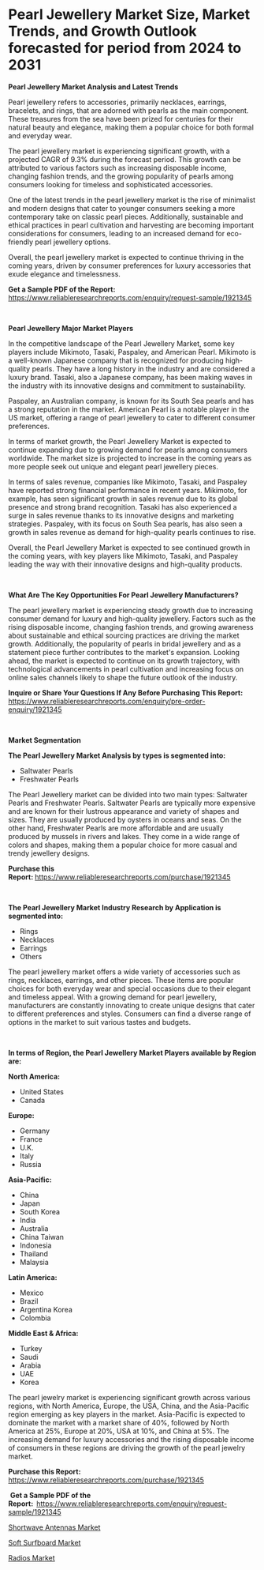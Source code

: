 <p><h1>Pearl Jewellery Market Size, Market Trends, and Growth Outlook forecasted for period from 2024 to 2031</h1></p><p><strong>Pearl Jewellery Market Analysis and Latest Trends</strong></p>
<p><p>Pearl jewellery refers to accessories, primarily necklaces, earrings, bracelets, and rings, that are adorned with pearls as the main component. These treasures from the sea have been prized for centuries for their natural beauty and elegance, making them a popular choice for both formal and everyday wear.</p><p>The pearl jewellery market is experiencing significant growth, with a projected CAGR of 9.3% during the forecast period. This growth can be attributed to various factors such as increasing disposable income, changing fashion trends, and the growing popularity of pearls among consumers looking for timeless and sophisticated accessories.</p><p>One of the latest trends in the pearl jewellery market is the rise of minimalist and modern designs that cater to younger consumers seeking a more contemporary take on classic pearl pieces. Additionally, sustainable and ethical practices in pearl cultivation and harvesting are becoming important considerations for consumers, leading to an increased demand for eco-friendly pearl jewellery options.</p><p>Overall, the pearl jewellery market is expected to continue thriving in the coming years, driven by consumer preferences for luxury accessories that exude elegance and timelessness.</p></p>
<p><strong>Get a Sample PDF of the Report:&nbsp;</strong> <a href="https://www.reliableresearchreports.com/enquiry/request-sample/1921345">https://www.reliableresearchreports.com/enquiry/request-sample/1921345</a></p>
<p>&nbsp;</p>
<p><strong>Pearl Jewellery Major Market Players</strong></p>
<p><p>In the competitive landscape of the Pearl Jewellery Market, some key players include Mikimoto, Tasaki, Paspaley, and American Pearl. Mikimoto is a well-known Japanese company that is recognized for producing high-quality pearls. They have a long history in the industry and are considered a luxury brand. Tasaki, also a Japanese company, has been making waves in the industry with its innovative designs and commitment to sustainability.</p><p>Paspaley, an Australian company, is known for its South Sea pearls and has a strong reputation in the market. American Pearl is a notable player in the US market, offering a range of pearl jewellery to cater to different consumer preferences.</p><p>In terms of market growth, the Pearl Jewellery Market is expected to continue expanding due to growing demand for pearls among consumers worldwide. The market size is projected to increase in the coming years as more people seek out unique and elegant pearl jewellery pieces.</p><p>In terms of sales revenue, companies like Mikimoto, Tasaki, and Paspaley have reported strong financial performance in recent years. Mikimoto, for example, has seen significant growth in sales revenue due to its global presence and strong brand recognition. Tasaki has also experienced a surge in sales revenue thanks to its innovative designs and marketing strategies. Paspaley, with its focus on South Sea pearls, has also seen a growth in sales revenue as demand for high-quality pearls continues to rise.</p><p>Overall, the Pearl Jewellery Market is expected to see continued growth in the coming years, with key players like Mikimoto, Tasaki, and Paspaley leading the way with their innovative designs and high-quality products.</p></p>
<p>&nbsp;</p>
<p><strong>What Are The Key Opportunities For Pearl Jewellery Manufacturers?</strong></p>
<p><p>The pearl jewellery market is experiencing steady growth due to increasing consumer demand for luxury and high-quality jewellery. Factors such as the rising disposable income, changing fashion trends, and growing awareness about sustainable and ethical sourcing practices are driving the market growth. Additionally, the popularity of pearls in bridal jewellery and as a statement piece further contributes to the market's expansion. Looking ahead, the market is expected to continue on its growth trajectory, with technological advancements in pearl cultivation and increasing focus on online sales channels likely to shape the future outlook of the industry.</p></p>
<p><strong>Inquire or Share Your Questions If Any Before Purchasing This Report:</strong> <a href="https://www.reliableresearchreports.com/enquiry/pre-order-enquiry/1921345">https://www.reliableresearchreports.com/enquiry/pre-order-enquiry/1921345</a></p>
<p>&nbsp;</p>
<p><strong>Market Segmentation</strong></p>
<p><strong>The Pearl Jewellery Market Analysis by types is segmented into:</strong></p>
<p><ul><li>Saltwater Pearls</li><li>Freshwater Pearls</li></ul></p>
<p><p>The Pearl Jewellery market can be divided into two main types: Saltwater Pearls and Freshwater Pearls. Saltwater Pearls are typically more expensive and are known for their lustrous appearance and variety of shapes and sizes. They are usually produced by oysters in oceans and seas. On the other hand, Freshwater Pearls are more affordable and are usually produced by mussels in rivers and lakes. They come in a wide range of colors and shapes, making them a popular choice for more casual and trendy jewellery designs.</p></p>
<p><strong>Purchase this Report:&nbsp;</strong><a href="https://www.reliableresearchreports.com/purchase/1921345">https://www.reliableresearchreports.com/purchase/1921345</a></p>
<p>&nbsp;</p>
<p><strong>The Pearl Jewellery Market Industry Research by Application is segmented into:</strong></p>
<p><ul><li>Rings</li><li>Necklaces</li><li>Earrings</li><li>Others</li></ul></p>
<p><p>The pearl jewellery market offers a wide variety of accessories such as rings, necklaces, earrings, and other pieces. These items are popular choices for both everyday wear and special occasions due to their elegant and timeless appeal. With a growing demand for pearl jewellery, manufacturers are constantly innovating to create unique designs that cater to different preferences and styles. Consumers can find a diverse range of options in the market to suit various tastes and budgets.</p></p>
<p>&nbsp;</p>
<p><strong>In terms of Region, the Pearl Jewellery Market Players available by Region are:</strong></p>
<p>
    <p> <strong> North America: </strong>
        <ul>
            <li>United States</li>
            <li>Canada</li>
        </ul>
        </p> 
    <p> <strong> Europe: </strong>
        <ul>
            <li>Germany</li>
            <li>France</li>
            <li>U.K.</li>
            <li>Italy</li>
            <li>Russia</li>
        </ul>
        </p> 
    <p> <strong> Asia-Pacific: </strong>
        <ul>
            <li>China</li>
            <li>Japan</li>
            <li>South Korea</li>
            <li>India</li>
            <li>Australia</li>
            <li>China Taiwan</li>
            <li>Indonesia</li>
            <li>Thailand</li>
            <li>Malaysia</li>
        </ul>
        </p> 
    <p> <strong> Latin America: </strong>
        <ul>
            <li>Mexico</li>
            <li>Brazil</li>
            <li>Argentina Korea</li>
            <li>Colombia</li>
        </ul>
        </p> 
    <p> <strong> Middle East & Africa: </strong>
        <ul>
            <li>Turkey</li>
            <li>Saudi</li>
            <li>Arabia</li>
            <li>UAE</li>
            <li>Korea</li>
        </ul>
    </p>
    </p>
<p><p>The pearl jewelry market is experiencing significant growth across various regions, with North America, Europe, the USA, China, and the Asia-Pacific region emerging as key players in the market. Asia-Pacific is expected to dominate the market with a market share of 40%, followed by North America at 25%, Europe at 20%, USA at 10%, and China at 5%. The increasing demand for luxury accessories and the rising disposable income of consumers in these regions are driving the growth of the pearl jewelry market.</p></p>
<p><strong>Purchase this Report: </strong><a href="https://www.reliableresearchreports.com/purchase/1921345">https://www.reliableresearchreports.com/purchase/1921345</a></p>
<p>&nbsp;<strong>Get a Sample PDF of the Report:&nbsp;&nbsp;</strong><a href="https://www.reliableresearchreports.com/enquiry/request-sample/1921345">https://www.reliableresearchreports.com/enquiry/request-sample/1921345</a></p>
<p><strong></strong></p>
<p><p><a href="https://github.com/vimar16th/Market-Research-Report-List-3/blob/main/shortwave-antennas-market.md">Shortwave Antennas Market</a></p><p><a href="https://github.com/luckyshygirl/Market-Research-Report-List-3/blob/main/soft-surfboard-market.md">Soft Surfboard Market</a></p><p><a href="https://github.com/JameTravis/Market-Research-Report-List-4/blob/main/radios-market.md">Radios Market</a></p></p>